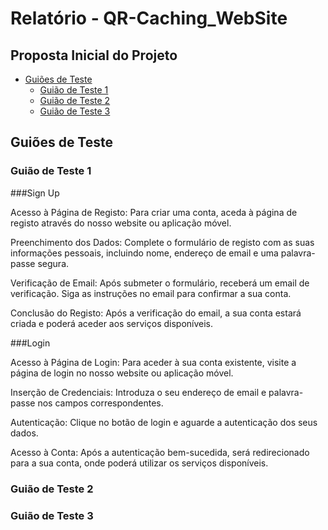 # Relatório - QR-Caching_WebSite

## Proposta Inicial do Projeto <!-- omit in toc -->

- [Guiões de Teste](#guiões-de-teste)
  - [Guião de Teste 1](#Guião-de-Teste-1)
  - [Guião de Teste 2](#Guião-de-Teste-2)
  - [Guião de Teste 3](#Guião-de-Teste-3)

## Guiões de Teste

### Guião de Teste 1

###Sign Up

  Acesso à Página de Registo: Para criar uma conta, aceda à página de registo através do nosso website ou aplicação móvel.

  Preenchimento dos Dados: Complete o formulário de registo com as suas informações pessoais, incluindo nome, endereço de email e uma palavra-passe segura.

  Verificação de Email: Após submeter o formulário, receberá um email de verificação. Siga as instruções no email para confirmar a sua conta.

  Conclusão do Registo: Após a verificação do email, a sua conta estará criada e poderá aceder aos serviços disponíveis.

###Login

  Acesso à Página de Login: Para aceder à sua conta existente, visite a página de login no nosso website ou aplicação móvel.

  Inserção de Credenciais: Introduza o seu endereço de email e palavra-passe nos campos correspondentes.

  Autenticação: Clique no botão de login e aguarde a autenticação dos seus dados.

  Acesso à Conta: Após a autenticação bem-sucedida, será redirecionado para a sua conta, onde poderá utilizar os serviços disponíveis.

### Guião de Teste 2
### Guião de Teste 3


